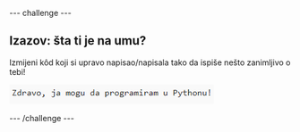 --- challenge ---

## Izazov: šta ti je na umu?

Izmijeni kôd koji si upravo napisao/napisala tako da ispiše nešto zanimljivo o tebi!

![screenshot](images/me-mind.png)

--- /challenge ---
